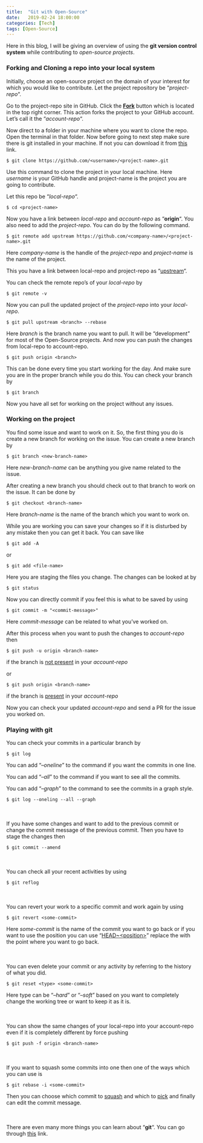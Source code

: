 ```yaml
---
title:  "Git with Open-Source"
date:   2019-02-24 18:00:00
categories: [Tech]
tags: [Open-Source]
---
```

Here in this blog, I will be giving an overview of using the **git version control system** while contributing to *open-source projects*.

### Forking and Cloning a repo into your local system

Initially, choose an open-source project on the domain of your interest for which you would like to contribute. Let the project repository be “*project-repo*“.

Go to the project-repo site in GitHub. Click the <ins>**Fork**</ins> button which is located in the top right corner. This action forks the project to your GitHub account. Let’s call it the “*account-repo*“.

Now direct to a folder in your machine where you want to clone the repo. Open the terminal in that folder. Now before going to next step make sure there is git installed in your machine. If not you can download it from [this][git-download] link.

`$ git clone https://github.com/<username>/<project-name>.git`

Use this command to clone the project in your local machine. Here *username* is your GitHub handle and project-name is the project you are going to contribute.

Let this repo be “*local-repo*“.

`$ cd <project-name>`

Now you have a link between *local-repo* and *account-repo* as “**origin**“. You also need to add the *project-repo*. You can do by the following command.

`$ git remote add upstream https://github.com/<company-name>/<project-name>.git`

Here *company-name* is the handle of the *project-repo* and *project-name* is the name of the project.

This you have a link between local-repo and project-repo as “<ins>upstream</ins>“.

You can check the remote repo’s of your *local-repo* by

`$ git remote -v`

Now you can pull the updated project of the *project-repo* into your *local-repo*.

`$ git pull upstream <branch> --rebase`

Here *branch* is the branch name you want to pull. It will be “development” for most of the Open-Source projects. And now you can push the changes from local-repo to account-repo.

`$ git push origin <branch>`

This can be done every time you start working for the day. And make sure you are in the proper branch while you do this. You can check your branch by

`$ git branch`

Now you have all set for working on the project without any issues.

### Working on the project

You find some issue and want to work on it. So, the first thing you do is create a new branch for working on the issue. You can create a new branch by

`$ git branch <new-branch-name>`

Here *new-branch-name* can be anything you give name related to the issue.

After creating a new branch you should check out to that branch to work on the issue. It can be done by

`$ git checkout <branch-name>`

Here *branch-name* is the name of the branch which you want to work on.

While you are working you can save your changes so if it is disturbed by any mistake then you can get it back. You can save like

`$ git add -A`

or

`$ git add <file-name>`

Here you are staging the files you change. The changes can be looked at by

`$ git status`

Now you can directly commit if you feel this is what to be saved by using

`$ git commit -m "<commit-message>"`

Here *commit-message* can be related to what you’ve worked on.

After this process when you want to push the changes to *account-repo* then

`$ git push -u origin <branch-name>`

if the branch is <ins>not present</ins> in your *account-repo*

or

`$ git push origin <branch-name>`

if the branch is <ins>present</ins> in your *account-repo*

Now you can check your updated *account-repo* and send a PR for the issue you worked on.

### Playing with git

You can check your commits in a particular branch by

`$ git log`

You can add “*–oneline*” to the command if you want the commits in one line.

You can add “*–all*” to the command if you want to see all the commits.

You can add “*–graph*” to the command to see the commits in a graph style.

`$ git log --oneling --all --graph`

<br/><br/> 
If you have some changes and want to add to the previous commit or change the commit message of the previous commit. Then you have to stage the changes then

`$ git commit --amend`

<br/><br/>
You can check all your recent activities by using

`$ git reflog`

<br/><br/>
You can revert your work to a specific commit and work again by using

`$ git revert <some-commit>`

Here *some-commit* is the name of the commit you want to go back or if you want to use the position you can use “<ins>HEAD~&lt;position&gt;</ins>” replace the <position>  with the point where you want to go back.

<br/><br/>
You can even delete your commit or any activity by referring to the history of what you did.

`$ git reset <type> <some-commit>`

Here type can be “*–hard*” or “*–soft*” based on you want to completely change the working tree or want to keep it as it is.

<br/><br/>
You can show the same changes of your local-repo into your account-repo even if it is completely different by force pushing

`$ git push -f origin <branch-name>`

<br/><br/>
If you want to squash some commits into one then one of the ways which you can use is

`$ git rebase -i <some-commit>`

Then you can choose which commit to <ins>squash</ins> and which to <ins>pick</ins> and finally can edit the commit message.

<br/><br/>
There are even many more things you can learn about “**git**“. You can go through [this][git-link] link.

[git-download]: https://git-scm.com/downloads
[git-link]:     https://git-scm.com/docs/